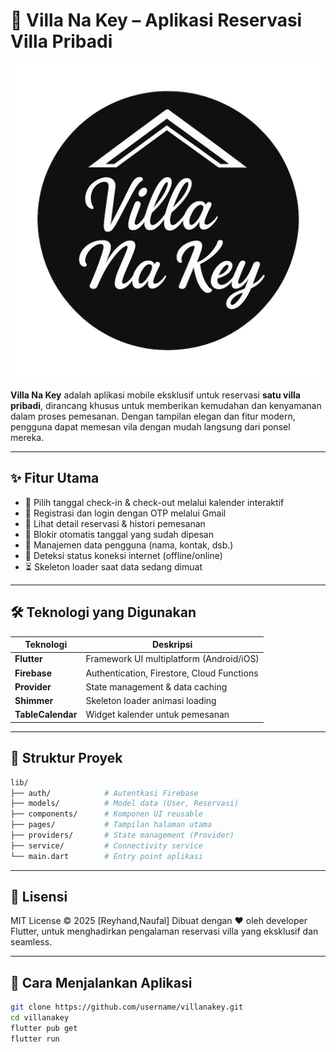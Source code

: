 # 🏡 Villa Na Key – Aplikasi Reservasi Villa Pribadi

![Villa Na Key Logo](assets/images/logoya.png) <!-- Ganti dengan path logo kamu -->

**Villa Na Key** adalah aplikasi mobile eksklusif untuk reservasi **satu villa pribadi**, dirancang khusus untuk memberikan kemudahan dan kenyamanan dalam proses pemesanan. Dengan tampilan elegan dan fitur modern, pengguna dapat memesan vila dengan mudah langsung dari ponsel mereka.

---

## ✨ Fitur Utama

- 📅 Pilih tanggal check-in & check-out melalui kalender interaktif
- 🔐 Registrasi dan login dengan OTP melalui Gmail
- 📄 Lihat detail reservasi & histori pemesanan
- 🚫 Blokir otomatis tanggal yang sudah dipesan
- 🧍 Manajemen data pengguna (nama, kontak, dsb.)
- 📶 Deteksi status koneksi internet (offline/online)
- ⏳ Skeleton loader saat data sedang dimuat

---

## 🛠️ Teknologi yang Digunakan

| Teknologi     | Deskripsi                                  |
|---------------|---------------------------------------------|
| **Flutter**   | Framework UI multiplatform (Android/iOS)    |
| **Firebase**  | Authentication, Firestore, Cloud Functions  |
| **Provider**  | State management & data caching             |
| **Shimmer**   | Skeleton loader animasi loading             |
| **TableCalendar** | Widget kalender untuk pemesanan         |

---

## 📂 Struktur Proyek

```bash
lib/
├── auth/            # Autentkasi Firebase
├── models/          # Model data (User, Reservasi)
├── components/      # Komponen UI reusable
├── pages/           # Tampilan halaman utama
├── providers/       # State management (Provider)
├── service/         # Connectivity service
└── main.dart        # Entry point aplikasi
```

---

## 📄 Lisensi
MIT License © 2025 [Reyhand,Naufal]
Dibuat dengan ❤️ oleh developer Flutter, untuk menghadirkan pengalaman reservasi villa yang eksklusif dan seamless.

---

## 🚀 Cara Menjalankan Aplikasi

```bash
git clone https://github.com/username/villanakey.git
cd villanakey
flutter pub get
flutter run
